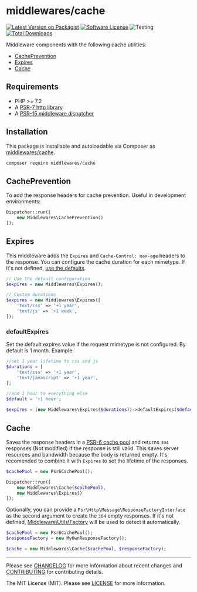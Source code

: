 # middlewares/cache

[![Latest Version on Packagist][ico-version]][link-packagist]
[![Software License][ico-license]](LICENSE)
![Testing][ico-ga]
[![Total Downloads][ico-downloads]][link-downloads]

Middleware components with the following cache utilities:

* [CachePrevention](#cacheprevention)
* [Expires](#expires)
* [Cache](#cache)

## Requirements

* PHP >= 7.2
* A [PSR-7 http library](https://github.com/middlewares/awesome-psr15-middlewares#psr-7-implementations)
* A [PSR-15 middleware dispatcher](https://github.com/middlewares/awesome-psr15-middlewares#dispatcher)

## Installation

This package is installable and autoloadable via Composer as [middlewares/cache](https://packagist.org/packages/middlewares/cache).

```sh
composer require middlewares/cache
```

## CachePrevention

To add the response headers for cache prevention. Useful in development environments:

```php
Dispatcher::run([
    new Middlewares\CachePrevention()
]);
```

## Expires

This middleware adds the `Expires` and `Cache-Control: max-age` headers to the response. You can configure the cache duration for each mimetype. If it's not defined, [use the defaults](src/expires_defaults.php).

```php
// Use the default configuration
$expires = new Middlewares\Expires();

// Custom durations
$expires = new Middlewares\Expires([
    'text/css' => '+1 year',
    'text/js' => '+1 week',
]);
```

### defaultExpires

Set the default expires value if the request mimetype is not configured. By default is 1 month. Example:

```php
//set 1 year lifetime to css and js
$durations = [
    'text/css' => '+1 year',
    'text/javascript' => '+1 year',
];

//and 1 hour to everything else
$default = '+1 hour';

$expires = (new Middlewares\Expires($durations))->defaultExpires($default);
```

## Cache

Saves the response headers in a [PSR-6 cache pool](http://www.php-fig.org/psr/psr-6/) and returns `304` responses (Not modified) if the response is still valid. This saves server resources and bandwidth because the body is returned empty. It's recomended to combine it with `Expires` to set the lifetime of the responses.

```php
$cachePool = new Psr6CachePool();

Dispatcher::run([
    new Middlewares\Cache($cachePool),
    new Middlewares\Expires()
]);
```

Optionally, you can provide a `Psr\Http\Message\ResponseFactoryInterface` as the second argument to create the `304` empty responses. If it's not defined, [Middleware\Utils\Factory](https://github.com/middlewares/utils#factory) will be used to detect it automatically.

```php
$cachePool = new Psr6CachePool();
$responseFactory = new MyOwnResponseFactory();

$cache = new Middlewares\Cache($cachePool, $responseFactory);
```

---

Please see [CHANGELOG](CHANGELOG.md) for more information about recent changes and [CONTRIBUTING](CONTRIBUTING.md) for contributing details.

The MIT License (MIT). Please see [LICENSE](LICENSE) for more information.

[ico-version]: https://img.shields.io/packagist/v/middlewares/cache.svg?style=flat-square
[ico-license]: https://img.shields.io/badge/license-MIT-brightgreen.svg?style=flat-square
[ico-ga]: https://github.com/middlewares/cache/workflows/testing/badge.svg
[ico-downloads]: https://img.shields.io/packagist/dt/middlewares/cache.svg?style=flat-square

[link-packagist]: https://packagist.org/packages/middlewares/cache
[link-downloads]: https://packagist.org/packages/middlewares/cache
